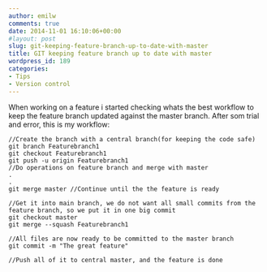 ```yaml
---
author: emilw
comments: true
date: 2014-11-01 16:10:06+00:00
#layout: post
slug: git-keeping-feature-branch-up-to-date-with-master
title: GIT keeping feature branch up to date with master
wordpress_id: 189
categories:
- Tips
- Version control
---
```


When working on a feature i started checking whats the best workflow to keep the feature branch updated against the master branch.
After som trial and error, this is my workflow:

    //Create the branch with a central branch(for keeping the code safe)
    git branch Featurebranch1
    git checkout Featurebranch1
    git push -u origin Featurebranch1
    //Do operations on feature branch and merge with master
    .
    .
    git merge master //Continue until the the feature is ready

    //Get it into main branch, we do not want all small commits from the feature branch, so we put it in one big commit
    git checkout master
    git merge --squash Featurebranch1

    //All files are now ready to be committed to the master branch
    git commit -m "The great feature"

    //Push all of it to central master, and the feature is done
